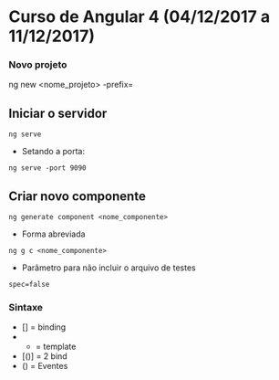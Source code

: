 # Curso de Angular 4 (04/12/2017 a 11/12/2017)


### Novo projeto
 ng new <nome_projeto> -prefix=<prefixo>

## Iniciar o servidor 
 ```
 ng serve
 ```
- Setando a porta:
 ```
 ng serve -port 9090
 ```
## Criar novo componente
 ```
 ng generate component <nome_componente>
 ```
 - Forma abreviada
 ```
 ng g c <nome_componente>
 ```
 - Parâmetro para não incluir o arquivo de testes
 ```
 spec=false
 ```
### Sintaxe
- [] = binding
- * = template
- [()] = 2 bind
- () = Eventes
